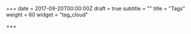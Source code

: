 +++
date = 2017-09-20T00:00:00Z
draft = true
subtitle = ""
title = "Tags"
weight = 60
widget = "tag_cloud"

+++
